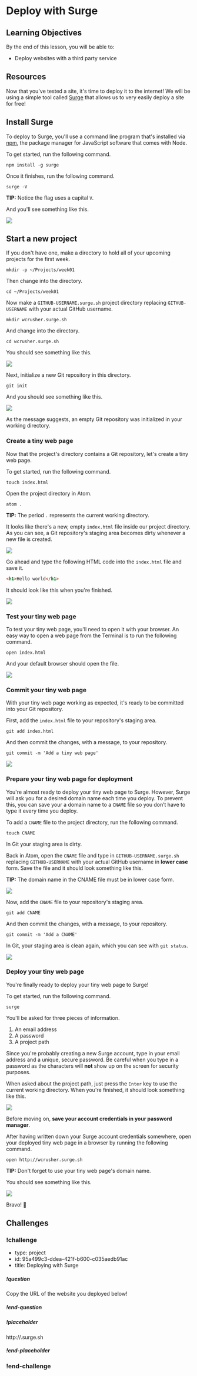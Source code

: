 # Deploy with Surge

## Learning Objectives

By the end of this lesson, you will be able to:

* Deploy websites with a third party service

## Resources

Now that you've tested a site, it's time to deploy it to the internet! We will be using a simple tool called [Surge](https://surge.sh/) that allows us to very easily deploy a site for free!

## Install Surge

To deploy to Surge, you'll use a command line program that's installed via [npm](https://www.npmjs.com/), the package manager for JavaScript software that comes with Node.

To get started, run the following command.

`npm install -g surge`

Once it finishes, run the following command.

`surge -V`

**TIP:** Notice the flag uses a capital `V`.

And you'll see something like this.

![](https://i.imgur.com/vRRoJau.png)

## Start a new project

If you don't have one, make a directory to hold all of your upcoming projects for the first week.

```shell
mkdir -p ~/Projects/week01
```

Then change into the directory.

```shell
cd ~/Projects/week01
```

Now make a `GITHUB-USERNAME.surge.sh` project directory replacing `GITHUB-USERNAME` with your actual GitHub username.

```shell
mkdir wcrusher.surge.sh
```

And change into the directory.

```shell
cd wcrusher.surge.sh
```

You should see something like this.

![](https://i.imgur.com/PDDFaMu.png)

Next, initialize a new Git repository in this directory.

```shell
git init
```

And you should see something like this.

![](https://i.imgur.com/p6Xw9eq.png)

As the message suggests, an empty Git repository was initialized in your working directory.

### Create a tiny web page

Now that the project's directory contains a Git repository, let's create a tiny web page.

To get started, run the following command.

```shell
touch index.html
```

Open the project directory in Atom.

```shell
atom .
```

**TIP:** The period `.` represents the current working directory.

It looks like there's a new, empty `index.html` file inside our project directory. As you can see, a Git repository's staging area becomes dirty whenever a new file is created.

![](https://i.imgur.com/5wqLRFE.png)

Go ahead and type the following HTML code into the `index.html` file and save it.

```html
<h1>Hello world</h1>
```

It should look like this when you're finished.

![](https://i.imgur.com/F26QSWr.png)

### Test your tiny web page

To test your tiny web page, you'll need to open it with your browser. An easy way to open a web page from the Terminal is to run the following command.

```shell
open index.html
```

And your default browser should open the file.

![](https://i.imgur.com/8XUgHOh.png)

### Commit your tiny web page

With your tiny web page working as expected, it's ready to be committed into your Git repository.

First, add the `index.html` file to your repository's staging area.

```shell
git add index.html
```

And then commit the changes, with a message, to your repository.

```shell
git commit -m 'Add a tiny web page'
```

![](https://i.imgur.com/QE3ks9b.png)

### Prepare your tiny web page for deployment

You're almost ready to deploy your tiny web page to Surge. However, Surge will ask you for a desired domain name each time you deploy. To prevent this, you can save your a domain name to a `CNAME` file so you don’t have to type it every time you deploy.

To add a `CNAME` file to the project directory, run the following command.

```shell
touch CNAME
```

In Git your staging area is dirty.

Back in Atom, open the `CNAME` file and type in `GITHUB-USERNAME.surge.sh` replacing `GITHUB-USERNAME` with your actual GitHub username in **lower case** form. Save the file and it should look something like this.

**TIP:** The domain name in the CNAME file must be in lower case form.

![](https://i.imgur.com/BRuK4kA.png)

Now, add the `CNAME` file to your repository's staging area.

```shell
git add CNAME
```

And then commit the changes, with a message, to your repository.

```shell
git commit -m 'Add a CNAME'
```

In Git, your staging area is clean again, which you can see with `git status`.

![](https://i.imgur.com/AMzOTd3.png)

### Deploy your tiny web page

You're finally ready to deploy your tiny web page to Surge!

To get started, run the following command.

```shell
surge
```

You'll be asked for three pieces of information.

1. An email address
1. A password
1. A project path

Since you're probably creating a new Surge account, type in your email address and a unique, secure password. Be careful when you type in a password as the characters will **not** show up on the screen for security purposes.

When asked about the project path, just press the `Enter` key to use the current working directory. When you're finished, it should look something like this.

![](https://i.imgur.com/rh2I4gE.png)

Before moving on, **save your account credentials in your password manager**.

After having written down your Surge account credentials somewhere, open your deployed tiny web page in a browser by running the following command.

```shell
open http://wcrusher.surge.sh
```

**TIP:** Don't forget to use your tiny web page's domain name.

You should see something like this.

![](https://i.imgur.com/3koEnB4.png)

Bravo! 🎉

## Challenges

<!-- Question -->

### !challenge

* type: project
* id: 95a499c3-ddea-421f-b600-c035aedb91ac
* title: Deploying with Surge

##### !question

Copy the URL of the website you deployed below!

##### !end-question

##### !placeholder

http://<your-site>.surge.sh

##### !end-placeholder

### !end-challenge
